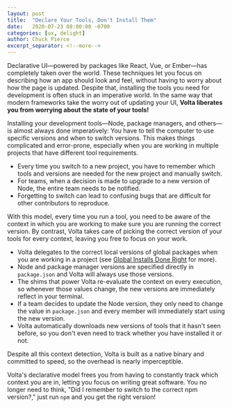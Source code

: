 ```yaml
---
layout: post
title:  "Declare Your Tools, Don't Install Them"
date:   2020-07-23 08:00:00 -0700
categories: [ux, delight]
author: Chuck Pierce
excerpt_separator: <!--more-->
---
```


Declarative UI—powered by packages like React, Vue, or Ember—has completely taken over the world. These techniques let you focus on describing how an app should look and feel, without having to worry about how the page is updated. Despite that, installing the tools you need for development is often stuck in an imperative world. In the same way that modern frameworks take the worry out of updating your UI, **Volta liberates you from worrying about the state of your tools!**
<!--more-->

Installing your development tools—Node, package managers, and others—is almost always done imperatively: You have to tell the computer to use specific versions and when to switch versions. This makes things complicated and error-prone, especially when you are working in multiple projects that have different tool requirements.

- Every time you switch to a new project, you have to remember which tools and versions are needed for the new project and manually switch.
- For teams, when a decision is made to upgrade to a new version of Node, the entire team needs to be notified.
- Forgetting to switch can lead to confusing bugs that are difficult for other contributors to reproduce.

With this model, every time you run a tool, you need to be aware of the context in which you are working to make sure you are running the correct version. By contrast, Volta takes care of picking the correct version of your tools for every context, leaving you free to focus on your work.

- Volta delegates to the correct local versions of global packages when you are working in a project (see [Global Installs Done Right](https://blog.volta.sh/2019/06/18/global-installs-done-right/) for more).
- Node and package manager versions are specified directly in `package.json` and Volta will always use those versions.
- The shims that power Volta re-evaluate the context on every execution, so whenever those values change, the new versions are immediately reflect in your terminal.
- If a team decides to update the Node version, they only need to change the value in `package.json` and every member will immediately start using the new version.
- Volta automatically downloads new versions of tools that it hasn't seen before, so you don't even need to track whether you have installed it or not.

Despite all this context detection, Volta is built as a native binary and committed to speed, so the overhead is nearly imperceptible.

Volta's declarative model frees you from having to constantly track which context you are in, letting you focus on writing great software. You no longer need to think, "Did I remember to switch to the correct npm version?," just run `npm` and you get the right version!
